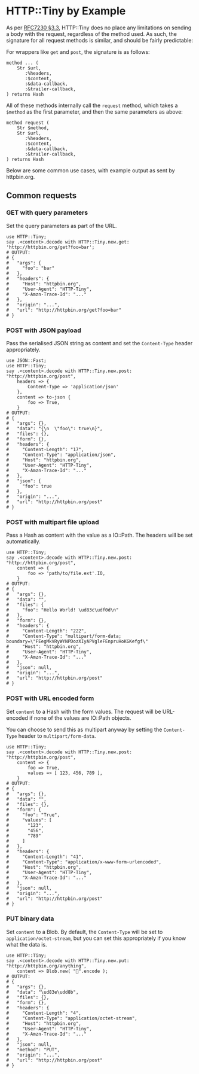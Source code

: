 # HTTP::Tiny by Example

As per [RFC7230 §3.3], HTTP::Tiny does no place any limitations on sending
a body with the request, regardless of the method used. As such, the
signature for all request methods is similar, and should be fairly
predictable:

For wrappers like `get` and `post`, the signature is as follows:

```
method ... (
    Str $url,
       :%headers,
       :$content,
       :&data-callback,
       :&trailer-callback,
) returns Hash
```

All of these methods internally call the `request` method, which takes a
`$method` as the first parameter, and then the same parameters as above:


```
method request (
    Str $method,
    Str $url,
       :%headers,
       :$content,
       :&data-callback,
       :&trailer-callback,
) returns Hash
```

Below are some common use cases, with example output as sent by httpbin.org.

## Common requests

### GET with query parameters

Set the query parameters as part of the URL.

```
use HTTP::Tiny;
say .<content>.decode with HTTP::Tiny.new.get: 'http://httpbin.org/get?foo=bar';
# OUTPUT:
# {
#   "args": {
#     "foo": "bar"
#   },
#   "headers": {
#     "Host": "httpbin.org",
#     "User-Agent": "HTTP-Tiny",
#     "X-Amzn-Trace-Id": "..."
#   },
#   "origin": "...",
#   "url": "http://httpbin.org/get?foo=bar"
# }
```

### POST with JSON payload

Pass the serialised JSON string as content and set the `Content-Type`
header appropriately.

```
use JSON::Fast;
use HTTP::Tiny;
say .<content>.decode with HTTP::Tiny.new.post: "http://httpbin.org/post",
    headers => {
        Content-Type => 'application/json'
    },
    content => to-json {
        foo => True,
    }
# OUTPUT:
# {
#   "args": {},
#   "data": "{\n  \"foo\": true\n}",
#   "files": {},
#   "form": {},
#   "headers": {
#     "Content-Length": "17",
#     "Content-Type": "application/json",
#     "Host": "httpbin.org",
#     "User-Agent": "HTTP-Tiny",
#     "X-Amzn-Trace-Id": "..."
#   },
#   "json": {
#     "foo": true
#   },
#   "origin": "...",
#   "url": "http://httpbin.org/post"
# }
```

### POST with multipart file upload

Pass a Hash as content with the value as a IO::Path. The headers will
be set automatically.

```
use HTTP::Tiny;
say .<content>.decode with HTTP::Tiny.new.post: "http://httpbin.org/post",
    content => {
        foo => 'path/to/file.ext'.IO,
    }
# OUTPUT:
# {
#   "args": {},
#   "data": "",
#   "files": {
#     "foo": "Hello World! \ud83c\udf0d\n"
#   },
#   "form": {},
#   "headers": {
#     "Content-Length": "222",
#     "Content-Type": "multipart/form-data; boundary=\"FEegMkVRyWYNPDozXIyAPVgleFEnpruHoKGKefgf\"
#     "Host": "httpbin.org",
#     "User-Agent": "HTTP-Tiny",
#     "X-Amzn-Trace-Id": "..."
#   },
#   "json": null,
#   "origin": "...",
#   "url": "http://httpbin.org/post"
# }
```

### POST with URL encoded form

Set `content` to a Hash with the form values. The request will be
URL-encoded if none of the values are IO::Path objects.

You can choose to send this as multipart anyway by setting the
`Content-Type` header to `multipart/form-data`.

```
use HTTP::Tiny;
say .<content>.decode with HTTP::Tiny.new.post: "http://httpbin.org/post",
    content => {
        foo => True,
        values => [ 123, 456, 789 ],
    }
# OUTPUT:
# {
#   "args": {},
#   "data": "",
#   "files": {},
#   "form": {
#     "foo": "True",
#     "values": [
#       "123",
#       "456",
#       "789"
#     ]
#   },
#   "headers": {
#     "Content-Length": "41",
#     "Content-Type": "application/x-www-form-urlencoded",
#     "Host": "httpbin.org",
#     "User-Agent": "HTTP-Tiny",
#     "X-Amzn-Trace-Id": "..."
#   },
#   "json": null,
#   "origin": "...",
#   "url": "http://httpbin.org/post"
# }
```

### PUT binary data

Set `content` to a Blob. By default, the `Content-Type` will be set
to `application/octet-stream`, but you can set this appropriately if
you know what the data is.

```
use HTTP::Tiny;
say .<content>.decode with HTTP::Tiny.new.put: "http://httpbin.org/anything",
    content => Blob.new( "🦋".encode );
# OUTPUT:
# {
#   "args": {},
#   "data": "\ud83e\udd8b",
#   "files": {},
#   "form": {},
#   "headers": {
#     "Content-Length": "4",
#     "Content-Type": "application/octet-stream",
#     "Host": "httpbin.org",
#     "User-Agent": "HTTP-Tiny",
#     "X-Amzn-Trace-Id": "..."
#   },
#   "json": null,
#   "method": "PUT",
#   "origin": "...",
#   "url": "http://httpbin.org/post"
# }
```

[RFc7230 §3.3]: https://tools.ietf.org/html/rfc7230#section-3.3
